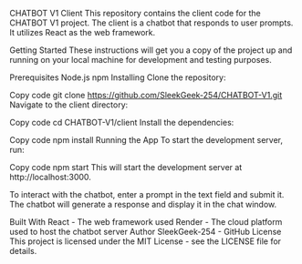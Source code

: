 CHATBOT V1 Client
This repository contains the client code for the CHATBOT V1 project. The client is a chatbot that responds to user prompts. It utilizes React as the web framework.

Getting Started
These instructions will get you a copy of the project up and running on your local machine for development and testing purposes.

Prerequisites
Node.js
npm
Installing
Clone the repository:

Copy code
git clone https://github.com/SleekGeek-254/CHATBOT-V1.git
Navigate to the client directory:

Copy code
cd CHATBOT-V1/client
Install the dependencies:

Copy code
npm install
Running the App
To start the development server, run:

Copy code
npm start
This will start the development server at http://localhost:3000.

To interact with the chatbot, enter a prompt in the text field and submit it. The chatbot will generate a response and display it in the chat window.

Built With
React - The web framework used
Render - The cloud platform used to host the chatbot server
Author
SleekGeek-254 - GitHub
License
This project is licensed under the MIT License - see the LICENSE file for details.
